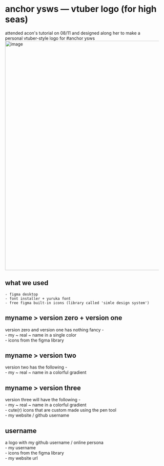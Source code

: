 # anchor ysws — vtuber logo (for high seas)
attended acon's tutorial on 08/11 and designed along her to make a personal vtuber-style logo for #anchor ysws
<img width="749" alt="image" src="https://github.com/user-attachments/assets/573d5876-4566-45d6-aba8-d224e43a7b7c">

## what we used <br>
    - figma desktop
    - font installer + yuruka font
    - free figma built-in icons (library called 'simle design system')

## myname > version zero + version one
version zero and version one has nothing fancy - <br>
    - my ~ real ~ name in a single color <br>
    - icons from the figma library <br>

## myname > version two
version two has the following - <br>
    - my ~ real ~ name in a colorful gradient <br>

## myname > version three
version three will have the following - <br>
    - my ~ real ~ name in a colorful gradient <br>
    - cute(r) icons that are custom made using the pen tool <br>
    - my website / github username <br> 

## username
a logo with my github username / online persona <br>
    - my username <br>
    - icons from the figma library <br>
    - my website url
